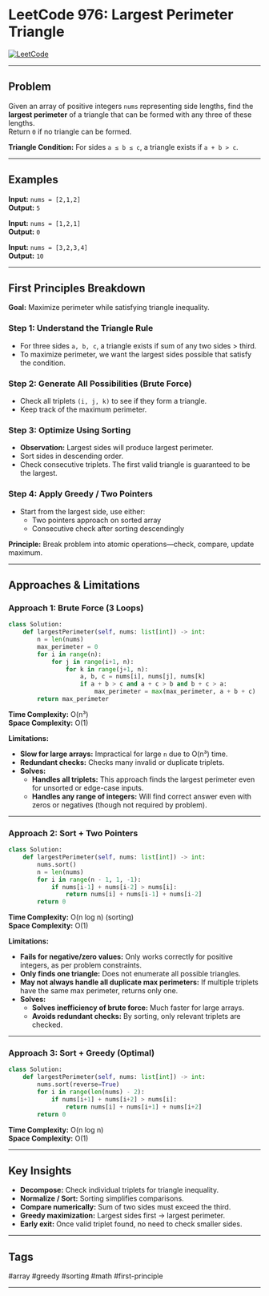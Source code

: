 # LeetCode 976: Largest Perimeter Triangle 

[![LeetCode](https://img.shields.io/badge/LeetCode-976-orange)](https://leetcode.com/problems/largest-perimeter-triangle/)

---

## Problem

Given an array of positive integers `nums` representing side lengths, find the **largest perimeter** of a triangle that can be formed with any three of these lengths.  
Return `0` if no triangle can be formed.

**Triangle Condition:** For sides `a ≤ b ≤ c`, a triangle exists if `a + b > c`.

---

## Examples

**Input:** `nums = [2,1,2]`  
**Output:** `5`

**Input:** `nums = [1,2,1]`  
**Output:** `0`

**Input:** `nums = [3,2,3,4]`  
**Output:** `10`

---

## First Principles Breakdown

**Goal:** Maximize perimeter while satisfying triangle inequality.

### Step 1: Understand the Triangle Rule
- For three sides `a, b, c`, a triangle exists if sum of any two sides > third.
- To maximize perimeter, we want the largest sides possible that satisfy the condition.

### Step 2: Generate All Possibilities (Brute Force)
- Check all triplets `(i, j, k)` to see if they form a triangle.
- Keep track of the maximum perimeter.

### Step 3: Optimize Using Sorting
- **Observation:** Largest sides will produce largest perimeter.
- Sort sides in descending order.
- Check consecutive triplets. The first valid triangle is guaranteed to be the largest.

### Step 4: Apply Greedy / Two Pointers
- Start from the largest side, use either:
  - Two pointers approach on sorted array
  - Consecutive check after sorting descendingly

**Principle:** Break problem into atomic operations—check, compare, update maximum.

---

## Approaches & Limitations

### Approach 1: Brute Force (3 Loops)

```python
class Solution:
    def largestPerimeter(self, nums: list[int]) -> int:
        n = len(nums)
        max_perimeter = 0
        for i in range(n):
            for j in range(i+1, n):
                for k in range(j+1, n):
                    a, b, c = nums[i], nums[j], nums[k]
                    if a + b > c and a + c > b and b + c > a:
                        max_perimeter = max(max_perimeter, a + b + c)
        return max_perimeter
```
**Time Complexity:** O(n³)  
**Space Complexity:** O(1)

**Limitations:**  
- **Slow for large arrays:** Impractical for large `n` due to O(n³) time.  
- **Redundant checks:** Checks many invalid or duplicate triplets.  
- **Solves:**  
    - **Handles all triplets:** This approach finds the largest perimeter even for unsorted or edge-case inputs.  
    - **Handles any range of integers:** Will find correct answer even with zeros or negatives (though not required by problem).

---

### Approach 2: Sort + Two Pointers

```python
class Solution:
    def largestPerimeter(self, nums: list[int]) -> int:
        nums.sort()
        n = len(nums)
        for i in range(n - 1, 1, -1):
            if nums[i-1] + nums[i-2] > nums[i]:
                return nums[i] + nums[i-1] + nums[i-2]
        return 0
```
**Time Complexity:** O(n log n) (sorting)  
**Space Complexity:** O(1)

**Limitations:**  
- **Fails for negative/zero values:** Only works correctly for positive integers, as per problem constraints.
- **Only finds one triangle:** Does not enumerate all possible triangles.
- **May not always handle all duplicate max perimeters:** If multiple triplets have the same max perimeter, returns only one.
- **Solves:**  
    - **Solves inefficiency of brute force:** Much faster for large arrays.
    - **Avoids redundant checks:** By sorting, only relevant triplets are checked.


---

### Approach 3: Sort + Greedy (Optimal)

```python
class Solution:
    def largestPerimeter(self, nums: list[int]) -> int:
        nums.sort(reverse=True)
        for i in range(len(nums) - 2):
            if nums[i+1] + nums[i+2] > nums[i]:
                return nums[i] + nums[i+1] + nums[i+2]
        return 0
```
**Time Complexity:** O(n log n)  
**Space Complexity:** O(1)

---

## Key Insights

- **Decompose:** Check individual triplets for triangle inequality.
- **Normalize / Sort:** Sorting simplifies comparisons.
- **Compare numerically:** Sum of two sides must exceed the third.
- **Greedy maximization:** Largest sides first → largest perimeter.
- **Early exit:** Once valid triplet found, no need to check smaller sides.

---

## Tags

#array #greedy #sorting #math #first-principle

---
